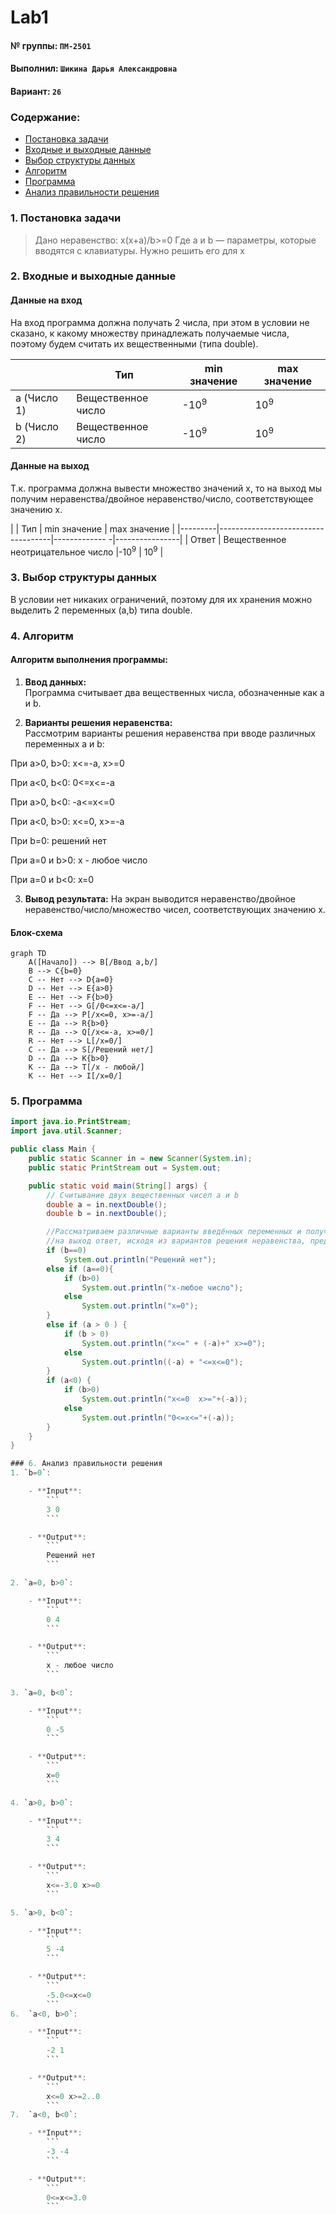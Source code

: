 # Lab1
#### № группы: `ПМ-2501`

#### Выполнил: `Шикина Дарья Александровна`

#### Вариант: `26`

### Cодержание:

- [Постановка задачи](#1-постановка-задачи)
- [Входные и выходные данные](#2-входные-и-выходные-данные)
- [Выбор структуры данных](#3-выбор-структуры-данных)
- [Алгоритм](#4-алгоритм)
- [Программа](#5-программа)
- [Анализ правильности решения](#6-анализ-правильности-решения)

### 1. Постановка задачи

> Дано неравенство:
> x(x+a)/b>=0
> Где a и b — параметры, которые вводятся с клавиатуры. Нужно решить его для x

### 2. Входные и выходные данные

#### Данные на вход
На вход программа должна получать 2 числа, при этом в условии не сказано, к какому множеству принадлежать получаемые числа, поэтому будем считать их вещественными (типа double). 

|             | Тип                | min значение    | max значение   |
|-------------|--------------------|-----------------|----------------|
| a (Число 1) | Вещественное число | -10<sup>9</sup> | 10<sup>9</sup> |
| b (Число 2) | Вещественное число | -10<sup>9</sup> | 10<sup>9</sup> |

#### Данные на выход

Т.к. программа должна вывести множество значений x, то на выход мы получим неравенства/двойное неравенство/число, соответствующее значению x.

|         | Тип                                |  min значение  |  max значение  |
|---------|------------------------------------|-------------  -|----------------|
|  Ответ  | Вещественное неотрицательное число |-10<sup>9</sup> | 10<sup>9</sup> |

### 3. Выбор структуры данных

В условии нет никаких ограничений, поэтому для их хранения можно выделить 2 переменных (a,b) типа double.

### 4. Алгоритм

#### Алгоритм выполнения программы:

1. **Ввод данных:**  
   Программа считывает два вещественных числа, обозначенные как a и b.

2. **Варианты решения неравенства:**  
   Рассмотрим варианты решения неравенства при вводе различных переменных a и b:

При a>0, b>0: x<=-a, x>=0

При a<0, b<0: 0<=x<=-a

При a>0, b<0: -a<=x<=0

При a<0, b>0: x<=0, x>=-a

При b=0: решений нет

При a=0 и b>0: x - любое число

При a=0 и b<0: x=0

3. **Вывод результата:**
   На экран выводится неравенство/двойное неравенство/число/множество чисел, соответствующих значению x.

#### Блок-схема

```mermaid
graph TD
    A([Начало]) --> B[/Ввод a,b/]
    B --> C{b=0}
    C -- Нет --> D{a=0}
    D -- Нет --> E{a>0}
    E -- Нет --> F{b>0}
    F -- Нет --> G[/0<=x<=-a/]
    F -- Да --> P[/x<=0, x>=-a/]
    E -- Да --> R{b>0}
    R -- Да --> Q[/x<=-a, x>=0/]
    R -- Нет --> L[/x=0/]
    C -- Да --> S[/Решений нет/]
    D -- Да --> K{b>0}
    K -- Да --> T[/x - любой/]
    K -- Нет --> I[/x=0/]

```

### 5. Программа

```java
import java.io.PrintStream;
import java.util.Scanner;

public class Main {
    public static Scanner in = new Scanner(System.in);
    public static PrintStream out = System.out;

    public static void main(String[] args) {
        // Считывание двух вещественных чисел a и b
        double a = in.nextDouble();
        double b = in.nextDouble();

        //Рассматриваем различные варианты введённых переменных и получаем
        //на выход ответ, исходя из вариантов решения неравенства, представленных выше
        if (b==0)
            System.out.println("Решений нет");
        else if (a==0){
            if (b>0)
                System.out.println("x-любое число");
            else
                System.out.println("x=0");
        }
        else if (a > 0 ) {
            if (b > 0)
                System.out.println("x<=" + (-a)+" x>=0");
            else
                System.out.println((-a) + "<=x<=0");
        }
        if (a<0) {
            if (b>0)
                System.out.println("x<=0  x>="+(-a));
            else
                System.out.println("0<=x<="+(-a));
        }
    }
}

### 6. Анализ правильности решения
1. `b=0`:

    - **Input**:
        ```
        3 0
        ```

    - **Output**:
        ```
        Решений нет
        ```

2. `a=0, b>0`:

    - **Input**:
        ```
        0 4
        ```

    - **Output**:
        ```
        x - любое число
        ```

3. `a=0, b<0`:

    - **Input**:
        ```
        0 -5
        ```

    - **Output**:
        ```
        x=0
        ```

4. `a>0, b>0`:

    - **Input**:
        ```
        3 4
        ```

    - **Output**:
        ```
        x<=-3.0 x>=0
        ```

5. `a>0, b<0`:

    - **Input**:
        ```
        5 -4
        ```

    - **Output**:
        ```
        -5.0<=x<=0
        ```
6.  `a<0, b>0`:

    - **Input**:
        ```
        -2 1
        ```

    - **Output**:
        ```
        x<=0 x>=2..0
        ```
7.  `a<0, b<0`:

    - **Input**:
        ```
        -3 -4
        ```

    - **Output**:
        ```
        0<=x<=3.0
        ```


